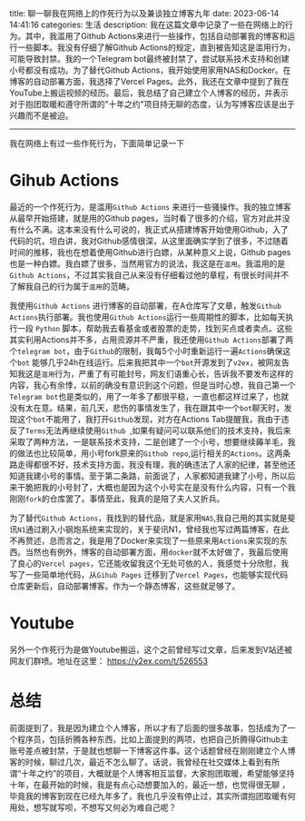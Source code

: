 
title: 聊一聊我在网络上的作死行为以及兼谈独立博客九年
date: 2023-06-14 14:41:16
categories: 生活
description: 我在这篇文章中记录了一些在网络上的行为。其中，我滥用了Github Actions来进行一些操作，包括自动部署我的博客和运行一些脚本。我没有仔细了解Github Actions的规定，直到被告知这是滥用行为，可能导致封禁。我的一个Telegram bot最终被封禁了，尝试联系技术支持和创建小号都没有成功。为了替代Github Actions，我开始使用家用NAS和Docker。在博客的自动部署方面，我选择了Vercel Pages。此外，我还在文章中提到了我在YouTube上搬运视频的经历。最后，我总结了自己建立个人博客的经历，并表示对于抱团取暖和遵守所谓的"十年之约"项目持无聊的态度，认为写博客应该是出于兴趣而不是被迫。

--- 





我在网络上有过一些作死行为，下面简单记录一下

# Gihub Actions

最近的一个作死行为，是滥用`Github Actions` 来进行一些骚操作。我的独立博客从最早开始搭建，就是用的Github pages，当时看了很多的介绍，官方对此并没有什么不满。这本来没有什么可说的，我正式从搭建博客开始使用Github，入了代码的坑，坦白讲，我对Github感情很深，从这里面确实学到了很多，不过随着时间的推移，我也在想着使用Github进行白嫖，从某种意义上说，Github pages也是一种白嫖。我白嫖了很多，当然用官方的说法，我这是在`滥用`。我滥用的是`Github Actions`，不过其实我自己从来没有仔细看过他的章程，有很长时间并不了解我自己的行为属于`滥用`的范畴。

我使用`Github Actions` 进行博客的自动部署，在A仓库写了文章，触发`Github Actions`执行部署。我也使用`Github Actions`运行一些周期性的脚本，比如每天执行一段 `Python` 脚本，帮助我去看基金或者股票的走势，找到买点或者卖点。这些其实利用Actions并不多，占用资源并不严重，我还使用`Github Actions`部署了两个`telegram bot`，由于`Github`的限制，我每5个小时重新运行一遍`Actions`确保这个`bot` 能够几乎24h在线运行。后来我把其中一个`bot`开源发到了`v2ex`，被网友告知我这是`滥用`行为，严重了有可能封号，网友们语重心长，告诉我不要发布这样的内容，我心有余悸，以前的确没有意识到这个问题，但是当时心想，我自己第一个`Telegram bot`也是类似的，用了一年多了都很平稳，一直也都这样过来了，也就没有太在意。结果，前几天，悲伤的事情发生了，我在跟其中一个`bot`聊天时，发现这个`bot`不能用了，我打开`Github`发现，对方在Actions Tab提醒我，我由于违反了`Terms`无法再继续使用`Github `,如果有疑问可以联系他们的技术支持，我后来采取了两种方法，一是联系技术支持，二是创建了一个小号，想要继续薅羊毛，我的做法也比较简单，用小号fork原来的`Github repo`,运行相关的`Actions`。这两条路走得都很不好，技术支持方面，我没有理，我的确违法了人家的纪律，甚至他还知道我建小号的事情。至于第二条路，前面说了，人家都知道我建了小号，所以后来干脆把我的小号封了，大概也是因为这个小号实在是没有什么内容，只有一个我刚刚`fork`的仓库罢了。事情至此，我真的是陪了夫人又折兵。

为了替代`Github Actions`，我找到的替代品，就是家用`NAS`,我自己用的其实就是斐讯`N1`通过刷入小钢炮系统来实现的，关于斐讯N1，曾经我也写过两篇博客，在此不再赘述，总而言之，我是用了Docker来实现了一些原来用`Actions`来实现的东西。当然也有例外，博客的自动部署方面，用`docker`就不太好做了，我最后使用了良心的`Vercel pages`，它还能收留我这个无处可依的人，我感觉十分欣慰，我写了一些简单地代码，从`Gihub Pages` 迁移到了`Vercel Pages`，也能够实现代码仓库更新后，自动部署博客。作为一个静态博客，这些就足够了。

# Youtube 

另外一个作死行为是做Youtube搬运，这个之前曾经写过文章，后来发到V站还被网友们群喷。地址在这里： https://v2ex.com/t/526553

# 总结

前面提到了，我是因为建立个人博客，所以才有了后面的很多故事，包括成为了一个程序员，包括折腾各种东西，比如上面提到的两项，也把自己折腾得Github主账号差点被封禁，于是就也想聊一下博客这件事。这个话题曾经在刚刚建立个人博客的时候，聊过几次，最近不怎么聊了。话说，我曾经在社交媒体上看到有所谓“十年之约”的项目，大概就是个人博客相互监督，大家抱团取暖，希望能够坚持十年，在最开始的时候，我是有点心动想要加入的，最近一想，也觉得很无聊 ，毕竟我的博客到现在已经九年多了，我也几乎没有停止过，其实所谓抱团取暖有何用处，想写就写呗，不想写又何必为难自己呢？





